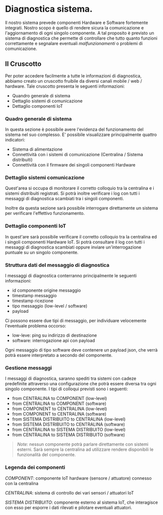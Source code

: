 # Diagnostica sistema.
Il nostro sistema prevede componenti Hardware e Software fortemente integrati.
Nostro scopo è quello di rendere sicura la comunicazione e l'aggiornamento di ogni singolo componente.
A tal proposito è previsto un sistema di diagnostica che permette di controllare che tutto quanto funzioni correttamente
e segnalare eventuali _malfunzionamenti_ o problemi di comunicazione.

## Il Cruscotto
Per poter accedere facilmente a tutte le informazioni di diagnostica, abbiamo creato un cruscotto fruibile da diversi canali mobile / web / hardware.
Tale cruscotto presenta le seguenti informazioni:
- Quandro generale di sistema
- Dettaglio sistemi di comunicazione
- Dettaglio componenti IoT

### Quadro generale di sistema
In questa sezione è possibile avere l'evidenza del funzionamento del sistema nel suo complesso.
E' possibile visualizzare principalmente quattro indicatori:
- Sistema di alimentazione
- Connettività con i sistemi di comunicazione (Centralina / Sistema distribuiti)
- Connettività con il firmware dei singoli componenti Hardware

### Dettaglio sistemi comunicazione
Quest'area si occupa di monitorare il corretto colloquio tra la centralina e i sistemi distribuiti registrati.
Si potrà inoltre verificare i log con tutti i messaggi di diagnostica scambiati tra i singoli componenti.

Inoltre da questa sezione sarà possibile interrogare direttamente un sistema per verificare l'effettivo funzionamento.

### Dettaglio componenti IoT
In quest'are sarà possibile verificare il corretto colloquio tra la centralina ed i singoli componenti Hardware IoT.
Si potrà consultare il log con tutti i messaggi di diagnostica scambiati oppure inviare un'interrogazione puntuale su un singolo componente.

### Struttura dati del messaggio di diagnostica
I messaggi di diagnostica conterranno principalmente le seguenti informazioni:
* id componente origine messaggio
* timestamp messaggio
* timestamp ricezione
* tipo messaggio (low-level / software)
* payload

Ci possono essere due tipi di messaggio, per individuare velocemente l'eventuale problema occorso:
- low-leve: ping su indirizzo di destinazione
- software: interrogazione api con payload

Ogni messaggio di tipo software deve contenere un payload json, che verrà potrà essere interpretato a secondo del componente.

### Gestione messaggi
I messaggi di diagnostica, saranno spediti tra sistemi con cadeze predefinite attraverso una configurazione che potrà essere diversa tra ogni singolo componente.
I tipi di colloqui previsti sono i seguenti:
* from CENTRALINA to COMPONENT (low-level)
* from CENTRALINA to COMPONENT (software)
* from COMPONENT to CENTRALINA (low-level)
* from COMPONENT to CENTRALINA (software)
* from SISTEMA DISTRIBUITO to CENTRALINA (low-level)
* from SISTEMA DISTRIBUITO to CENTRALINA (software)
* from CENTRALINA to SISTEMA DISTRIBUITO (low-level)
* from CENTRALINA to SISTEMA DISTRIBUITO (software)

> *Note:* nessun componente potrà parlare direttamente con sistemi esterni. Sarà sempre la centralina ad utilizzare rendere
> disponibili le funzionalità del componente.

### Legenda dei componenti
_COMPONENT_: componente IoT hardware (sensore / attuatore) connesso con la centralina

_CENTRALINA_: sistema di controllo dei vari sensori / attuatori IoT

_SISTEMA DISTRIBUITO_: componente esterno al sistema IoT, che interagisce con esso per esporre i dati rilevati e pilotare eventuali attuatori.
 